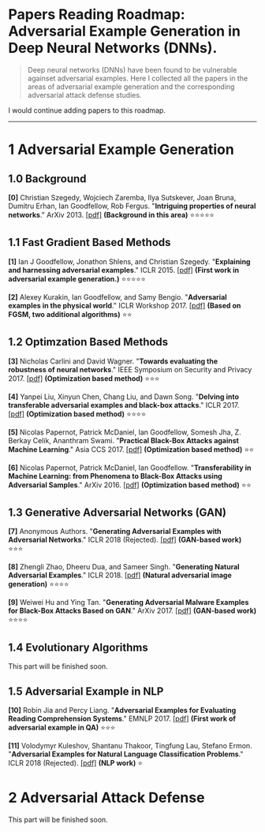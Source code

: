 # Papers Reading Roadmap: Adversarial Example Generation in Deep Neural Networks (DNNs). 

>Deep neural networks (DNNs) have been found to be vulnerable againset adversarial examples. Here I collected all the papers in the areas of adversarial example generation and the corresponding adversarial attack defense studies.

I would continue adding papers to this roadmap.

---------------------------------------

# 1 Adversarial Example Generation

## 1.0 Background
**[0]** Christian Szegedy, Wojciech Zaremba, Ilya Sutskever, Joan Bruna, Dumitru Erhan, Ian Goodfellow, Rob Fergus. "**Intriguing properties of neural networks**." ArXiv 2013. [[pdf]](https://arxiv.org/abs/1312.6199) **(Background in this area)** :star::star::star::star::star:

## 1.1 Fast Gradient Based Methods
**[1]** Ian J Goodfellow, Jonathon Shlens, and Christian Szegedy. "**Explaining and harnessing adversarial examples**." ICLR 2015. [[pdf]](https://arxiv.org/pdf/1412.6572.pdf) **(First work in adversarial example generation.)** :star::star::star::star::star:

**[2]** Alexey Kurakin, Ian Goodfellow, and Samy Bengio. "**Adversarial examples in the physical world**." ICLR Workshop 2017. [[pdf]](https://arxiv.org/pdf/1607.02533.pdf) **(Based on FGSM, two additional algorithms)** :star::star:

## 1.2 Optimzation Based Methods
**[3]** Nicholas Carlini and David Wagner. "**Towards evaluating the robustness of neural networks**." IEEE Symposium on Security and Privacy 2017. [[pdf]](https://arxiv.org/pdf/1608.04644.pdf) **(Optimization based method)** :star::star::star:

**[4]** Yanpei Liu, Xinyun Chen, Chang Liu, and Dawn Song. "**Delving into transferable adversarial examples and black-box attacks**." ICLR 2017. [[pdf]](https://arxiv.org/pdf/1608.04644.pdf) **(Optimization based method)** :star::star::star::star:

**[5]** Nicolas Papernot, Patrick McDaniel, Ian Goodfellow, Somesh Jha, Z. Berkay Celik, Ananthram Swami. "**Practical Black-Box Attacks against Machine Learning**." Asia CCS 2017. [[pdf]](https://arxiv.org/abs/1602.02697) **(Optimization based method)** :star::star:

**[6]** Nicolas Papernot, Patrick McDaniel, Ian Goodfellow. "**Transferability in Machine Learning: from Phenomena to Black-Box Attacks using Adversarial Samples**." ArXiv 2016. [[pdf]](https://arxiv.org/abs/1605.07277) **(Optimization based method)** :star::star:

## 1.3 Generative Adversarial Networks (GAN)
**[7]** Anonymous Authors. "**Generating Adversarial Examples with Adversarial Networks**." ICLR 2018 (Rejected). [[pdf]](https://openreview.net/pdf?id=HknbyQbC-) **(GAN-based work)** :star::star::star:

**[8]** Zhengli Zhao, Dheeru Dua, and Sameer Singh. "**Generating Natural Adversarial Examples**." ICLR 2018. [[pdf]](https://arxiv.org/pdf/1710.11342.pdf) **(Natural adversarial image generation)** :star::star::star::star:

**[9]** Weiwei Hu and Ying Tan. "**Generating Adversarial Malware Examples for Black-Box Attacks Based on GAN**." ArXiv 2017. [[pdf]](https://arxiv.org/pdf/1702.05983.pdf) **(GAN-based work)** :star::star::star::star:

## 1.4 Evolutionary Algorithms
This part will be finished soon.

## 1.5 Adversarial Example in NLP
**[10]** Robin Jia and Percy Liang. "**Adversarial Examples for Evaluating Reading Comprehension Systems**." EMNLP 2017. [[pdf]](https://arxiv.org/pdf/1707.07328.pdf) **(First work of adversarial example in QA)** :star::star::star:

**[11]** Volodymyr Kuleshov, Shantanu Thakoor, Tingfung Lau, Stefano Ermon. "**Adversarial Examples for Natural Language Classification Problems**." ICLR 2018 (Rejected). [[pdf]](https://openreview.net/pdf?id=r1QZ3zbAZ) **(NLP work)** :star:


# 2 Adversarial Attack Defense

This part will be finished soon.